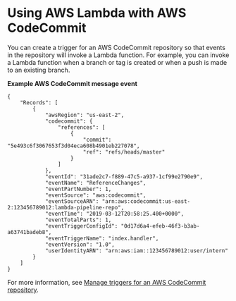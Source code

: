 # Using AWS Lambda with AWS CodeCommit<a name="services-codecommit"></a>

You can create a trigger for an AWS CodeCommit repository so that events in the repository will invoke a Lambda function\. For example, you can invoke a Lambda function when a branch or tag is created or when a push is made to an existing branch\.

**Example AWS CodeCommit message event**  

```
{
    "Records": [
        {
            "awsRegion": "us-east-2",
            "codecommit": {
                "references": [
                    {
                        "commit": "5e493c6f3067653f3d04eca608b4901eb227078",
                        "ref": "refs/heads/master"
                    }
                ]
            },
            "eventId": "31ade2c7-f889-47c5-a937-1cf99e2790e9",
            "eventName": "ReferenceChanges",
            "eventPartNumber": 1,
            "eventSource": "aws:codecommit",
            "eventSourceARN": "arn:aws:codecommit:us-east-2:123456789012:lambda-pipeline-repo",
            "eventTime": "2019-03-12T20:58:25.400+0000",
            "eventTotalParts": 1,
            "eventTriggerConfigId": "0d17d6a4-efeb-46f3-b3ab-a63741badeb8",
            "eventTriggerName": "index.handler",
            "eventVersion": "1.0",
            "userIdentityARN": "arn:aws:iam::123456789012:user/intern"
        }
    ]
}
```

For more information, see [Manage triggers for an AWS CodeCommit repository](https://docs.aws.amazon.com/codecommit/latest/userguide/how-to-notify.html)\.